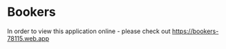 # Bookers

In order to view this application online - please check out https://bookers-78115.web.app
